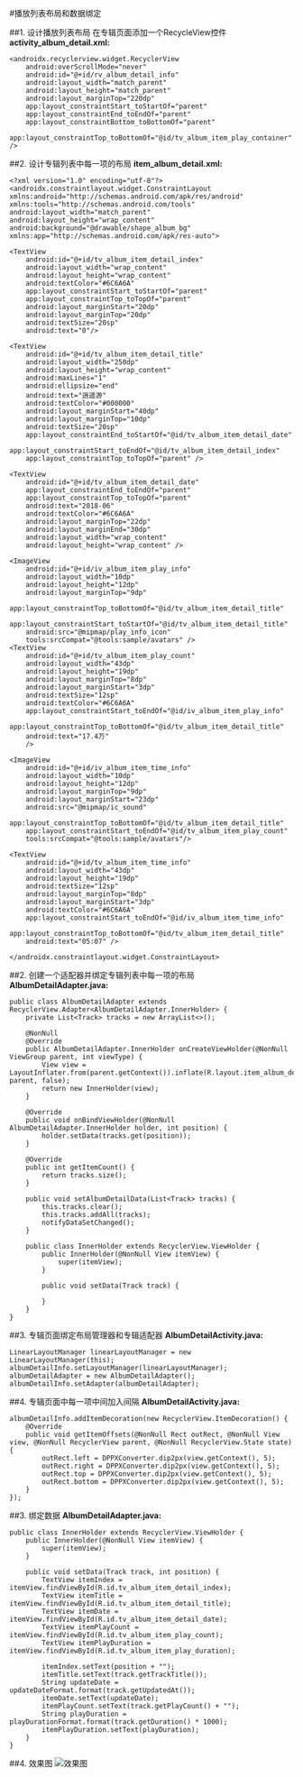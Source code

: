 #播放列表布局和数据绑定

##1. 设计播放列表布局
在专辑页面添加一个RecycleView控件
**activity_album_detail.xml:**

	<androidx.recyclerview.widget.RecyclerView
		android:overScrollMode="never"
   		android:id="@+id/rv_album_detail_info"
      	android:layout_width="match_parent"
      	android:layout_height="match_parent"
      	android:layout_marginTop="220dp"
      	app:layout_constraintStart_toStartOf="parent"
      	app:layout_constraintEnd_toEndOf="parent"
      	app:layout_constraintBottom_toBottomOf="parent"
      	app:layout_constraintTop_toBottomOf="@id/tv_album_item_play_container" />

##2. 设计专辑列表中每一项的布局
**item_album_detail.xml:**

	<?xml version="1.0" encoding="utf-8"?>
	<androidx.constraintlayout.widget.ConstraintLayout xmlns:android="http://schemas.android.com/apk/res/android"
    xmlns:tools="http://schemas.android.com/tools"
    android:layout_width="match_parent"
    android:layout_height="wrap_content"
    android:background="@drawable/shape_album_bg"
    xmlns:app="http://schemas.android.com/apk/res-auto">

    <TextView
        android:id="@+id/tv_album_item_detail_index"
        android:layout_width="wrap_content"
        android:layout_height="wrap_content"
        android:textColor="#6C6A6A"
        app:layout_constraintStart_toStartOf="parent"
        app:layout_constraintTop_toTopOf="parent"
        android:layout_marginStart="20dp"
        android:layout_marginTop="20dp"
        android:textSize="20sp"
        android:text="0"/>

    <TextView
        android:id="@+id/tv_album_item_detail_title"
        android:layout_width="250dp"
        android:layout_height="wrap_content"
        android:maxLines="1"
        android:ellipsize="end"
        android:text="逍遥游"
        android:textColor="#000000"
        android:layout_marginStart="40dp"
        android:layout_marginTop="10dp"
        android:textSize="20sp"
        app:layout_constraintEnd_toStartOf="@id/tv_album_item_detail_date"
        app:layout_constraintStart_toEndOf="@id/tv_album_item_detail_index"
        app:layout_constraintTop_toTopOf="parent" />

    <TextView
        android:id="@+id/tv_album_item_detail_date"
        app:layout_constraintEnd_toEndOf="parent"
        app:layout_constraintTop_toTopOf="parent"
        android:text="2018-06"
        android:textColor="#6C6A6A"
        android:layout_marginTop="22dp"
        android:layout_marginEnd="30dp"
        android:layout_width="wrap_content"
        android:layout_height="wrap_content" />

    <ImageView
        android:id="@+id/iv_album_item_play_info"
        android:layout_width="10dp"
        android:layout_height="12dp"
        android:layout_marginTop="9dp"
        app:layout_constraintTop_toBottomOf="@id/tv_album_item_detail_title"
        app:layout_constraintStart_toStartOf="@id/tv_album_item_detail_title"
        android:src="@mipmap/play_info_icon"
        tools:srcCompat="@tools:sample/avatars" />
    <TextView
        android:id="@+id/tv_album_item_play_count"
        android:layout_width="43dp"
        android:layout_height="19dp"
        android:layout_marginTop="8dp"
        android:layout_marginStart="3dp"
        android:textSize="12sp"
        android:textColor="#6C6A6A"
        app:layout_constraintStart_toEndOf="@id/iv_album_item_play_info"
        app:layout_constraintTop_toBottomOf="@id/tv_album_item_detail_title"
        android:text="17.4万"
        />

    <ImageView
        android:id="@+id/iv_album_item_time_info"
        android:layout_width="10dp"
        android:layout_height="12dp"
        android:layout_marginTop="9dp"
        android:layout_marginStart="23dp"
        android:src="@mipmap/ic_sound"
        app:layout_constraintTop_toBottomOf="@id/tv_album_item_detail_title"
        app:layout_constraintStart_toEndOf="@id/tv_album_item_play_count"
        tools:srcCompat="@tools:sample/avatars"/>

    <TextView
        android:id="@+id/tv_album_item_time_info"
        android:layout_width="43dp"
        android:layout_height="19dp"
        android:textSize="12sp"
        android:layout_marginTop="8dp"
        android:layout_marginStart="3dp"
        android:textColor="#6C6A6A"
        app:layout_constraintStart_toEndOf="@id/iv_album_item_time_info"
        app:layout_constraintTop_toBottomOf="@id/tv_album_item_detail_title"
        android:text="05:07" />

	</androidx.constraintlayout.widget.ConstraintLayout>

##2. 创建一个适配器并绑定专辑列表中每一项的布局
**AlbumDetailAdapter.java:**

	public class AlbumDetailAdapter extends RecyclerView.Adapter<AlbumDetailAdapter.InnerHolder> {
	    private List<Track> tracks = new ArrayList<>();
	
	    @NonNull
	    @Override
	    public AlbumDetailAdapter.InnerHolder onCreateViewHolder(@NonNull ViewGroup parent, int viewType) {
	        View view = LayoutInflater.from(parent.getContext()).inflate(R.layout.item_album_detail, parent, false);
	        return new InnerHolder(view);
	    }
	
	    @Override
	    public void onBindViewHolder(@NonNull AlbumDetailAdapter.InnerHolder holder, int position) {
	        holder.setData(tracks.get(position));
	    }
	
	    @Override
	    public int getItemCount() {
	        return tracks.size();
	    }
	
	    public void setAlbumDetailData(List<Track> tracks) {
	        this.tracks.clear();
	        this.tracks.addAll(tracks);
	        notifyDataSetChanged();
	    }
	
	    public class InnerHolder extends RecyclerView.ViewHolder {
	        public InnerHolder(@NonNull View itemView) {
	            super(itemView);
	        }
	
	        public void setData(Track track) {
	
	        }
	    }
	}

##3. 专辑页面绑定布局管理器和专辑适配器
**AlbumDetailActivity.java:**

	LinearLayoutManager linearLayoutManager = new LinearLayoutManager(this);
   	albumDetailInfo.setLayoutManager(linearLayoutManager);
	albumDetailAdapter = new AlbumDetailAdapter();
	albumDetailInfo.setAdapter(albumDetailAdapter);
##4. 专辑页面中每一项中间加入间隔
**AlbumDetailActivity.java:**

	albumDetailInfo.addItemDecoration(new RecyclerView.ItemDecoration() {
        @Override
        public void getItemOffsets(@NonNull Rect outRect, @NonNull View view, @NonNull RecyclerView parent, @NonNull RecyclerView.State state) {
            outRect.left = DPPXConverter.dip2px(view.getContext(), 5);
            outRect.right = DPPXConverter.dip2px(view.getContext(), 5);
            outRect.top = DPPXConverter.dip2px(view.getContext(), 5);
            outRect.bottom = DPPXConverter.dip2px(view.getContext(), 5);
        }
    });

##3. 绑定数据
**AlbumDetailAdapter.java:**

	public class InnerHolder extends RecyclerView.ViewHolder {
        public InnerHolder(@NonNull View itemView) {
            super(itemView);
        }

        public void setData(Track track, int position) {
            TextView itemIndex = itemView.findViewById(R.id.tv_album_item_detail_index);
            TextView itemTitle = itemView.findViewById(R.id.tv_album_item_detail_title);
            TextView itemDate = itemView.findViewById(R.id.tv_album_item_detail_date);
            TextView itemPlayCount = itemView.findViewById(R.id.tv_album_item_play_count);
            TextView itemPlayDuration = itemView.findViewById(R.id.tv_album_item_play_duration);

            itemIndex.setText(position + "");
            itemTitle.setText(track.getTrackTitle());
            String updateDate = updateDateFormat.format(track.getUpdatedAt());
            itemDate.setText(updateDate);
            itemPlayCount.setText(track.getPlayCount() + "");
            String playDuration = playDurationFormat.format(track.getDuration() * 1000);
            itemPlayDuration.setText(playDuration);
        }
    }
    
##4. 效果图
![效果图](./pics/AlbumDetailItemImplement.png)
